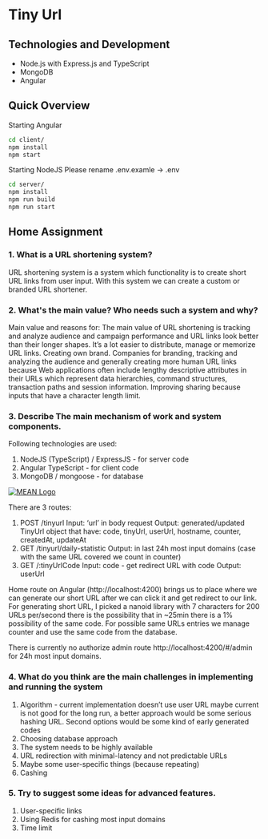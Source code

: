 # Tiny Url

## Technologies and Development

* Node.js with Express.js and TypeScript
* MongoDB
* Angular

## Quick Overview
Starting Angular
```sh
cd client/
npm install
npm start
```

Starting NodeJS
Please rename .env.examle -> .env
```sh
cd server/
npm install
npm run build
npm run start
```

## Home Assignment

### 1. What is a URL shortening system?

URL shortening system is a system which functionality is to create short URL links from user input. With this system we can create a custom or branded URL shortener.

### 2. What's the main value? Who needs such a system and why?

Main value and reasons for:
The main value of URL shortening is tracking and analyze audience and campaign performance and URL links look better than their longer shapes.
It’s a lot easier to distribute, manage or memorize URL links.
Creating own brand.
Companies for branding, tracking and analyzing the audience and generally creating more human URL links because Web applications often include lengthy descriptive attributes in their URLs which represent data hierarchies, command structures, transaction paths and session information.
Improving sharing because inputs that have a character length limit.

### 3. Describe The main mechanism of work and system components.

Following technologies are used:
1. NodeJS (TypeScript) / ExpressJS - for server code
2. Angular TypeScript - for client code
3. MongoDB / mongoose - for database

[![MEAN Logo](https://repository-images.githubusercontent.com/130965587/b90ceb00-3b77-11ea-935e-587024bf326e)](http://meanjs.org/)


There are 3 routes:
1) POST /tinyurl
Input: ‘url’ in body request 
Output: generated/updated TinyUrl object that have: code, tinyUrl, userUrl, hostname, counter, createdAt, updateAt
2) GET /tinyurl/daily-statistic
Output: in last 24h most input domains (case with the same URL covered we count in counter)
3) GET /:tinyUrlCode
Input: code - get redirect URL with code
Output: userUrl

Home route on Angular (http://localhost:4200) brings us to place where we can generate our short URL after we can click it and get redirect to our link.
For generating short URL, I picked a nanoid library with 7 characters for 200 URLs per/second there is the possibility that in ~25min there is a 1% possibility of the same code.
For possible same URLs entries we manage counter and use the same code from the database.

There is currently no authorize admin route http://localhost:4200/#/admin for 24h most input domains.

### 4. What do you think are the main challenges in implementing and running the system
1) Algorithm - current implementation doesn’t use user URL maybe current is not good for the long run, a better approach would be some serious hashing URL. Second options would be some kind of early generated codes
2) Choosing database approach
3) The system needs to be highly available
4) URL redirection with minimal-latency and not predictable URLs
5) Maybe some user-specific things (because repeating)
6) Cashing

### 5. Try to suggest some ideas for advanced features.
1) User-specific links
2) Using Redis for cashing most input domains
3) Time limit

